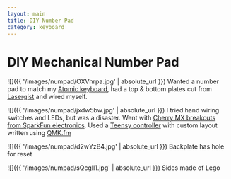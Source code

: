 ```yaml
---
layout: main
title: DIY Number Pad
category: keyboard
---
```


# DIY Mechanical Number Pad

![]({{ '/images/numpad/OXVhrpa.jpg' | absolute_url }})
Wanted a number pad to match my [Atomic keyboard](https://olkb.com), had a top & bottom plates cut from [Lasergist](http://lasergist.com) and wired myself.

![]({{ '/images/numpad/jxdw5bw.jpg' | absolute_url }})
I tried hand wiring switches and LEDs, but was a disaster. Went with [Cherry MX breakouts from SparkFun electronics](https://www.sparkfun.com/products/13773).   Used a [Teensy controller](https://www.pjrc.com/teensy/) with custom layout written using [QMK.fm](https://qmk.fm)

![]({{ '/images/numpad/d2wYzB4.jpg' | absolute_url }})
Backplate has hole for reset

![]({{ '/images/numpad/sQcgIl1.jpg' | absolute_url }})
Sides made of Lego